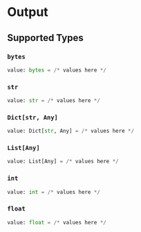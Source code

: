 # Output


## Supported Types

### `bytes`

```python
value: bytes = /* values here */
```

### `str`

```python
value: str = /* values here */
```

### `Dict[str, Any]`

```python
value: Dict[str, Any] = /* values here */
```

### `List[Any]`

```python
value: List[Any] = /* values here */
```

### `int`

```python
value: int = /* values here */
```

### `float`

```python
value: float = /* values here */
```


